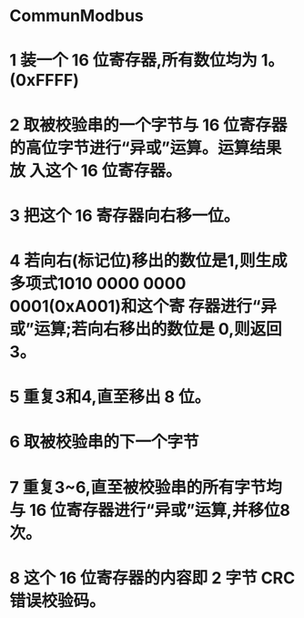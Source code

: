 # CommunModbus

# 1 装一个 16 位寄存器,所有数位均为 1。(0xFFFF)
# 2 取被校验串的一个字节与 16 位寄存器的高位字节进行“异或”运算。运算结果放 入这个 16 位寄存器。
# 3 把这个 16 寄存器向右移一位。
# 4 若向右(标记位)移出的数位是1,则生成多项式1010 0000 0000 0001(0xA001)和这个寄 存器进行“异或”运算;若向右移出的数位是 0,则返回3。
# 5 重复3和4,直至移出 8 位。
# 6 取被校验串的下一个字节
# 7 重复3~6,直至被校验串的所有字节均与 16 位寄存器进行“异或”运算,并移位8次。
# 8 这个 16 位寄存器的内容即 2 字节 CRC 错误校验码。

